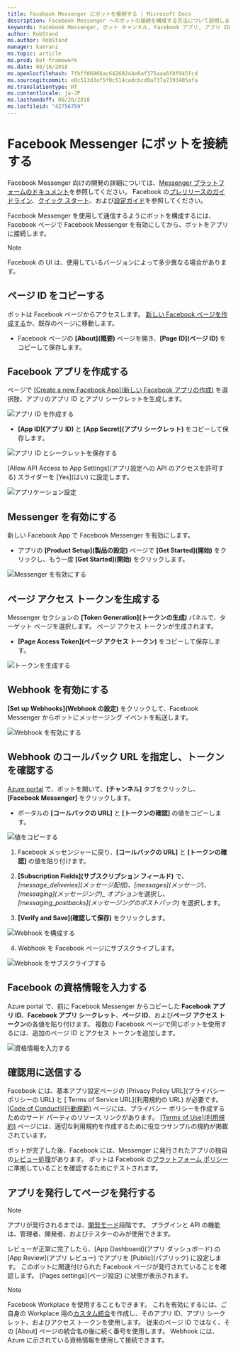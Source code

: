 ```yaml
---
title: Facebook Messenger にボットを接続する | Microsoft Docs
description: Facebook Messenger へのボットの接続を構成する方法について説明します。
keywords: Facebook Messenger, ボット チャンネル, Facebook アプリ, アプリ ID, アプリ シークレット, Facebook ボット, 資格情報
author: RobStand
ms.author: RobStand
manager: kamrani
ms.topic: article
ms.prod: bot-framework
ms.date: 08/16/2018
ms.openlocfilehash: 7fbff06966ac64260244e8af375aaa6f8f945fcd
ms.sourcegitcommit: e8c513d3af5f0c514cadcbcd0a737a7393405afa
ms.translationtype: HT
ms.contentlocale: ja-JP
ms.lasthandoff: 08/20/2018
ms.locfileid: "42756759"
---
```

# <a name="connect-a-bot-to-facebook-messenger"></a>Facebook Messenger にボットを接続する

Facebook Messenger 向けの開発の詳細については、[Messenger プラットフォームのドキュメント](https://developers.facebook.com/docs/messenger-platform)を参照してください。 Facebook の[プレリリースのガイドライン](https://developers.facebook.com/docs/messenger-platform/product-overview/launch#app_public)、[クイック スタート](https://developers.facebook.com/docs/messenger-platform/guides/quick-start)、および[設定ガイド](https://developers.facebook.com/docs/messenger-platform/guides/setup)を参照してください。

Facebook Messenger を使用して通信するようにボットを構成するには、Facebook ページで Facebook Messenger を有効にしてから、ボットをアプリに接続します。

> [!NOTE]
> Facebook の UI は、使用しているバージョンによって多少異なる場合があります。

## <a name="copy-the-page-id"></a>ページ ID をコピーする

ボットは Facebook ページからアクセスします。 [新しい Facebook ページを作成する](https://www.facebook.com/bookmarks/pages)か、既存のページに移動します。

* Facebook ページの **[About]\(概要\)** ページを開き、**[Page ID]\(ページ ID\)** をコピーして保存します。

## <a name="create-a-facebook-app"></a>Facebook アプリを作成する

ページで [[Create a new Facebook App]\(新しい Facebook アプリの作成\)](https://developers.facebook.com/quickstarts/?platform=web) を選択肢、アプリのアプリ ID とアプリ シークレットを生成します。

![アプリ ID を作成する](~/media/channels/FB-CreateAppId.png)

* **[App ID]\(アプリ ID\)** と **[App Secret]\(アプリ シークレット\)** をコピーして保存します。

![アプリ ID とシークレットを保存する](~/media/channels/FB-get-appid.png)

[Allow API Access to App Settings]\(アプリ設定への API のアクセスを許可する\) スライダーを [Yes]\(はい\) に設定します。

![アプリケーション設定](~/media/bot-service-channel-connect-facebook/api_settings.png)

## <a name="enable-messenger"></a>Messenger を有効にする


新しい Facebook App で Facebook Messenger を有効にします。

* アプリの **[Product Setup]\(製品の設定\)** ページで **[Get Started]\(開始\)** をクリックし、もう一度 **[Get Started]\(開始\)** をクリックします。


![Messenger を有効にする](~/media/channels/FB-AddMessaging1.png)

## <a name="generate-a-page-access-token"></a>ページ アクセス トークンを生成する

Messenger セクションの **[Token Generation]\(トークンの生成\)** パネルで、ターゲット ページを選択します。 ページ アクセス トークンが生成されます。

* **[Page Access Token]\(ページ アクセス トークン\)** をコピーして保存します。

![トークンを生成する](~/media/channels/FB-generateToken.png)

## <a name="enable-webhooks"></a>Webhook を有効にする

**[Set up Webhooks]\(Webhook の設定\)** をクリックして、Facebook Messenger からボットにメッセージング イベントを転送します。

![Webhook を有効にする](~/media/channels/FB-webhook.png)

## <a name="provide-webhook-callback-url-and-verify-token"></a>Webhook のコールバック URL を指定し、トークンを確認する

[Azure portal](https://portal.azure.com/) で、ボットを開いて、**[チャンネル]** タブをクリックし、**[Facebook Messenger]** をクリックします。

* ポータルの **[コールバックの URL]** と **[トークンの確認]** の値をコピーします。

![値をコピーする](~/media/channels/fb-callbackVerify.png)

1. Facebook メッセンジャーに戻り、**[コールバックの URL]** と **[トークンの確認]** の値を貼り付けます。

2. **[Subscription Fields]\(サブスクリプション フィールド\)** で、*[message\_deliveries]\(メッセージ配信\)*、*[messages]\(メッセージ\)*、*[messaging]\(メッセージング\)\_ オプション*を選択し、*[messaging\_postbacks]\(メッセージングのポストバック\)* を選択します。

3. **[Verify and Save]\(確認して保存\)** をクリックします。

![Webhook を構成する](~/media/channels/FB-webhookConfig.png)

4. Webhook を Facebook ページにサブスクライブします。

![Webhook をサブスクライブする](~/media/bot-service-channel-connect-facebook/subscribe-webhook.png)


## <a name="provide-facebook-credentials"></a>Facebook の資格情報を入力する

Azure portal で、前に Facebook Messenger からコピーした **Facebook アプリ ID**、**Facebook アプリ シークレット**、**ページ ID**、および**ページ アクセス トークン**の各値を貼り付けます。 複数の Facebook ページで同じボットを使用するには、追加のページ ID とアクセス トークンを追加します。

![資格情報を入力する](~/media/channels/fb-credentials2.png)

## <a name="submit-for-review"></a>確認用に送信する

Facebook には、基本アプリ設定ページの [Privacy Policy URL]\(プライバシー ポリシーの URL\) と [ Terms of Service URL]\(利用規約の URL\) が必要です。 [[Code of Conduct]\(行動規範\)](https://aka.ms/bf-conduct) ページには、プライバシー ポリシーを作成するためのサード パーティのリソース リンクがあります。 [[Terms of Use]\(利用規約\)](https://aka.ms/bf-terms) ページには、適切な利用規約を作成するために役立つサンプルの規約が掲載されています。

ボットが完了した後、Facebook には、Messenger に発行されたアプリの独自の[レビュー処理](https://developers.facebook.com/docs/messenger-platform/app-review)があります。 ボットは Facebook の[プラットフォーム ポリシー](https://developers.facebook.com/docs/messenger-platform/policy-overview)に準拠していることを確認するためにテストされます。

## <a name="make-the-app-public-and-publish-the-page"></a>アプリを発行してページを発行する

> [!NOTE]
> アプリが発行されるまでは、[開発モード](https://developers.facebook.com/docs/apps/managing-development-cycle)段階です。 プラグインと API の機能は、管理者、開発者、およびテスターのみが使用できます。

レビューが正常に完了したら、[App Dashboard]\(アプリ ダッシュボード\) の [App Review]\(アプリ レビュー\) でアプリを [Public]\(パブリック\) に設定します。
このボットに関連付けられた Facebook ページが発行されていることを確認します。 [Pages settings]\(ページ設定\) に状態が表示されます。

> [!NOTE]
> Facebook Workplace を使用することもできます。 これを有効にするには、ご自身の Workplace 用の[カスタム統合](https://developers.facebook.com/docs/workplace/custom-integrations-new)を作成し、そのアプリ ID、アプリ シークレット、およびアクセス トークンを使用します。 従来のページ ID ではなく、その [About] ページの統合名の後に続く番号を使用します。 Webhook には、Azure に示されている資格情報を使用して接続できます。
